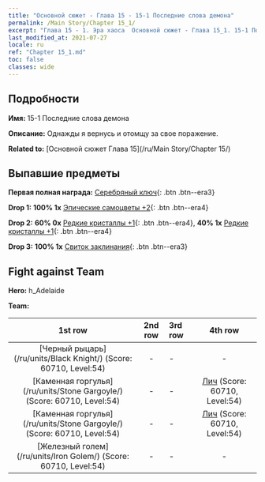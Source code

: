 ```yaml
---
title: "Основной сюжет - Глава 15 - 15-1 Последние слова демона"
permalink: /Main Story/Chapter 15_1/
excerpt: "Глава 15 - 1. Эра хаоса  Основной сюжет - Глава 15_1. 15-1 Последние слова демона"
last_modified_at: 2021-07-27
locale: ru
ref: "Chapter 15_1.md"
toc: false
classes: wide
---
```


## Подробности

 **Имя:** 15-1 Последние слова демона

 **Описание:** Однажды я вернусь и отомщу за свое поражение.

 **Related to:** [Основной сюжет Глава 15](/ru/Main Story/Chapter 15/)

## Выпавшие предметы

 **Первая полная награда:** [Серебряный ключ](/ItemsRU/con_693/){: .btn .btn--era3}

 **Drop 1:** **100% 1x** [Эпические самоцветы +2](/ItemsRU/mat_51/){: .btn .btn--era4}

 **Drop 2:** **60% 0x** [Редкие кристаллы +1](/ItemsRU/mat_45/){: .btn .btn--era4}, **40% 1x** [Редкие кристаллы +1](/ItemsRU/mat_45/){: .btn .btn--era4}

 **Drop 3:** **100% 1x** [Свиток заклинания](/ItemsRU/con_694/){: .btn .btn--era3}


## Fight against Team
 **Hero:** h_Adelaide

 **Team:**


  | 1st row | 2nd row | 3rd row | 4th row |
  |:----:|:----:|:----|:----:|
  | [Черный рыцарь](/ru/units/Black Knight/) (Score: 60710, Level:54)  | - | - | - |
  | [Каменная горгулья](/ru/units/Stone Gargoyle/) (Score: 60710, Level:54)  | - | - | [Лич](/ru/units/Lich/) (Score: 60710, Level:54)  |
  | [Каменная горгулья](/ru/units/Stone Gargoyle/) (Score: 60710, Level:54)  | - | - | [Лич](/ru/units/Lich/) (Score: 60710, Level:54)  |
  | [Железный голем](/ru/units/Iron Golem/) (Score: 60710, Level:54)  | - | - | - |


